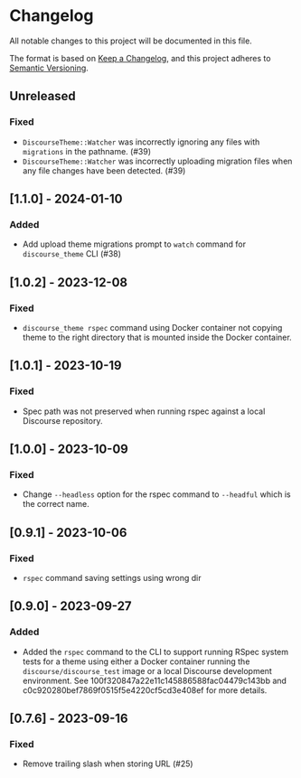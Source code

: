 # Changelog

All notable changes to this project will be documented in this file.

The format is based on [Keep a Changelog](https://keepachangelog.com/en/1.0.0/),
and this project adheres to [Semantic Versioning](https://semver.org/spec/v2.0.0.html).

## Unreleased

### Fixed

- `DiscourseTheme::Watcher` was incorrectly ignoring any files with `migrations` in the pathname. (#39)
- `DiscourseTheme::Watcher` was incorrectly uploading migration files when any file changes have been detected. (#39)

## [1.1.0] - 2024-01-10

### Added

- Add upload theme migrations prompt to `watch` command for `discourse_theme` CLI (#38)

## [1.0.2] - 2023-12-08

### Fixed

- `discourse_theme rspec` command using Docker container not copying theme to the right directory that is mounted inside
  the Docker container.

## [1.0.1] - 2023-10-19

### Fixed

- Spec path was not preserved when running rspec against a local Discourse repository.

## [1.0.0] - 2023-10-09

### Fixed

- Change `--headless` option for the rspec command to `--headful` which is the correct name.

## [0.9.1] - 2023-10-06

### Fixed

- `rspec` command saving settings using wrong dir

## [0.9.0] - 2023-09-27

### Added

- Added the `rspec` command to the CLI to support running RSpec system tests for a theme using either a Docker container
  running the `discourse/discourse_test` image or a local Discourse development environment. See 100f320847a22e11c145886588fac04479c143bb and
  c0c920280bef7869f0515f5e4220cf5cd3e408ef for more details.

## [0.7.6] - 2023-09-16

### Fixed

- Remove trailing slash when storing URL (#25)
